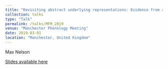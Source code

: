 ```yaml
---
title: "Revisiting abstract underlying representations: Evidence from a learning model of probabilistic URs"
collection: talks
type: "Talk"
permalink: /talks/MFM_2019
venue: "Manchester Phonology Meeting"
date: 2019-03-01
location: "Manchester, United Kingdom"
---
```

Max Nelson

[Slides available here](http://maxandrewnelson.github.io/files/MFM_Slides.pdf)

